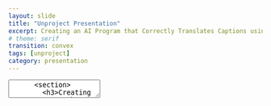 ```yaml
---
layout: slide
title: "Unproject Presentation"
excerpt: Creating an AI Program that Correctly Translates Captions using Text Analysis for Digital Social Storytelling
# theme: serif
transition: convex
tags: [unproject]
category: presentation
---
```

<section data-markdown>
  <textarea data-template>
	  <section>
	    <h3>Creating an AI Program that Correctly Translates Captions using Text Analysis Tehcniques for Digital-Social Storytelling</h3>
	    Awad AlMehairi
	    IM-UH-1511 - Introduction to Digital Humanities.
	  </section>
	  <section>
	  <section>
		<h2>Scope:</h2>
		<section>This project focuses on tackling incorrect social media captions and messages by forging together an AI system that detects inconsistent translations across social media platforms that communicate incoherent ideas due to inaccurate translations. The main idea it approaches is language, mainly the Emirati Arabic dialect.</section>
	  </section>
	  <section>
		  <h2>Scope:</h2>
		<section>Lots of dialects are improperly documented online that their translation processes are almost always slightly off or based on the formal form of the detected language. Emirati Arabic is one of those prone to inaccurate translations, thus inaccurate interpretations.</section>
		</section>
	  </section>
		---
		<h2>Main Concerns:</h2>
		<section>Maintain consistent usage of Emirati Arabic in research purposes.
		Allow researchers and social media users in general to understand Emirati Arabic and not shy away from it, especially during research or important announcements (especially those within communities).</section>
		---
		<section>
		<h2>Data & Their Sources:</h2>
		<section>Most data for this project is collected from social media accounts with captions/comments of different versions of Emirati Arabic. Other versions of this project will be fully developed to house translation processes of other languages and dialects (not necessarily of Arabic). Other forms of data include written narratives and poetry in Emirati Arabic. These sources are used to expand the database with a richer vocabulary.</section>
	  </section>
	  <section>
		  <h2>Data & Their Sources:</h2>
		<section>Instagram accounts like @goodbyeoldjumeirah are used to fuel the database with vocabulary from the public. This account focuses on "archiving traditional, abandoned, and demolished houses in Jumeirah". Most of the comments under this account’s posts are of Emirati Arabic. The account managers are natives of the UAE, and most of the comments under their posts are from other locals commenting in Emirati Arabic.</section>
	  </section>
	  <section>
		  <h2>Data & Their Sources:</h2>
		<section>@almawrooth on Instagram – a page that aims to document inherent aspects of locations in the UAE by the people from an older time of today. Most of the contributions and explanations are in Emirati Arabic. This account brings forth a historical influence on the usage of certain words of Emirati Arabic.</section>
		</section>
		  </section>
		---
	  <section>
		<h2>Ethics:</h2>
		This project is guided by the motive of wanting to maintain the identity of Emiratis across social media platforms that are usually dominantly westernized. It follows copyright guidelines with the sources it uses for data collection and database construction. Development of this project is organized and completed by a team of Emirati professionals that are experts in linguistics and data collection.
	  </section>
	  <section>
		<h2>Values:</h2>
		test
	  </section>
		---
	  <section>
		<h2>Techniques:</h2>
		Use text analysis techniques to further analyze proposed texts (and dialects) to better compose correct translation programs in
	  </section>
	  <section>
	  <h2>Workplan:</h2>
		  test
	  </section>
	  ---
	<section>
		<h2>Aims:</h2>
		The main goal of this project is to create a flawless database that can successfully detect inaccurate translations and correctly display them. The final form of the project will be used as a tool to make data collection from online sources that use Emirati Arabic instead of English.
	</section>
		---
	<section>
		<h2>Participation:</h2>
		This project aims to contain ideas of the people in Jumeirah that showcase cultural diversity and availability through language.
	</section>
  </textarea>
</section>
